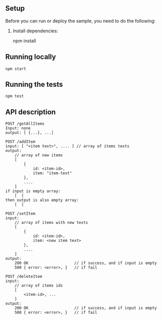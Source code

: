 
## Setup

Before you can run or deploy the sample, you need to do the following:

1.  Install dependencies:

    npm install

## Running locally

    npm start

## Running the tests

    npm test

## API description

```
POST /getAllItems 
Input: none
output: [ {...}, ...] 

POST /addItem
input: [ "<item text>", .... ] // array of items texts
output: 
    // array of new items 
    [ 
        {
            id: <item-id>,
            item: "item-text"
        }, 
        ....
    ]
if input is empty array:
    [  ]
then output is also empty array:
    [  ]

POST /setItem
input: 
    // array of items with new texts
    [ 
        {
            id: <item-id>,
            item: <new item text>
        },
        ....
    ]
output: 
    200 OK                    // if success, and if input is empty
    500 { error: <error>, }   // if fail

POST /deleteItem
input: 
    // array of items ids
    [ 
        <item-id>, ...
    ]
output: 
    200 OK                    // if success, and if input is empty
    500 { error: <error>, }   // if fail

```
